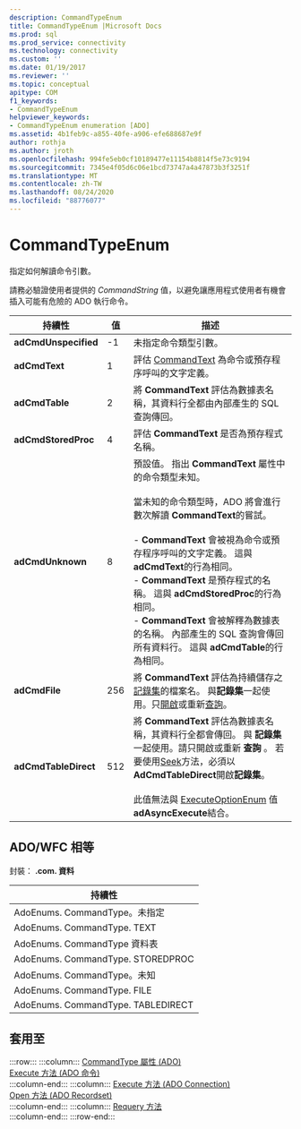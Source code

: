```yaml
---
description: CommandTypeEnum
title: CommandTypeEnum |Microsoft Docs
ms.prod: sql
ms.prod_service: connectivity
ms.technology: connectivity
ms.custom: ''
ms.date: 01/19/2017
ms.reviewer: ''
ms.topic: conceptual
apitype: COM
f1_keywords:
- CommandTypeEnum
helpviewer_keywords:
- CommandTypeEnum enumeration [ADO]
ms.assetid: 4b1feb9c-a855-40fe-a906-efe688687e9f
author: rothja
ms.author: jroth
ms.openlocfilehash: 994fe5eb0cf10189477e11154b8814f5e73c9194
ms.sourcegitcommit: 7345e4f05d6c06e1bcd73747a4a47873b3f3251f
ms.translationtype: MT
ms.contentlocale: zh-TW
ms.lasthandoff: 08/24/2020
ms.locfileid: "88776077"
---
```

# <a name="commandtypeenum"></a>CommandTypeEnum
指定如何解讀命令引數。  
  
 請務必驗證使用者提供的 *CommandString* 值，以避免讓應用程式使用者有機會插入可能有危險的 ADO 執行命令。  
  
|持續性|值|描述|  
|--------------|-----------|-----------------|  
|**adCmdUnspecified**|-1|未指定命令類型引數。|  
|**adCmdText**|1|評估 [CommandText](./commandtext-property-ado.md) 為命令或預存程序呼叫的文字定義。|  
|**adCmdTable**|2|將 **CommandText** 評估為數據表名稱，其資料行全都由內部產生的 SQL 查詢傳回。|  
|**adCmdStoredProc**|4|評估 **CommandText** 是否為預存程式名稱。|  
|**adCmdUnknown**|8|預設值。 指出 **CommandText** 屬性中的命令類型未知。<br /><br /> 當未知的命令類型時，ADO 將會進行數次解讀 **CommandText**的嘗試。<br /><br /> -   **CommandText** 會被視為命令或預存程序呼叫的文字定義。 這與 **adCmdText**的行為相同。<br />-   **CommandText** 是預存程式的名稱。 這與 **adCmdStoredProc**的行為相同。<br />-   **CommandText** 會被解釋為數據表的名稱。 內部產生的 SQL 查詢會傳回所有資料行。 這與 **adCmdTable**的行為相同。|  
|**adCmdFile**|256|將 **CommandText** 評估為持續儲存之 [記錄集](./recordset-object-ado.md)的檔案名。 與**記錄集**一起使用。只[開啟](./open-method-ado-recordset.md)或重新[查詢](./requery-method.md)。|  
|**adCmdTableDirect**|512|將 **CommandText** 評估為數據表名稱，其資料行全都會傳回。 與 **記錄集** 一起使用。請只開啟或重新 **查詢** 。 若要使用[Seek](./seek-method.md)方法，必須以**AdCmdTableDirect**開啟**記錄集**。<br /><br /> 此值無法與 [ExecuteOptionEnum](./executeoptionenum.md) 值 **adAsyncExecute**結合。|  
  
## <a name="adowfc-equivalent"></a>ADO/WFC 相等  
 封裝： **.com. 資料**  
  
|持續性|  
|--------------|  
|AdoEnums. CommandType。未指定|  
|AdoEnums. CommandType. TEXT|  
|AdoEnums. CommandType 資料表|  
|AdoEnums. CommandType. STOREDPROC|  
|AdoEnums. CommandType。未知|  
|AdoEnums. CommandType. FILE|  
|AdoEnums. CommandType. TABLEDIRECT|  
  
## <a name="applies-to"></a>套用至  

:::row:::
    :::column:::
        [CommandType 屬性 (ADO)](./commandtype-property-ado.md)  
        [Execute 方法 (ADO 命令)](./execute-method-ado-command.md)  
    :::column-end:::
    :::column:::
        [Execute 方法 (ADO Connection)](./execute-method-ado-connection.md)  
        [Open 方法 (ADO Recordset)](./open-method-ado-recordset.md)  
    :::column-end:::
    :::column:::
        [Requery 方法](./requery-method.md)  
    :::column-end:::
:::row-end:::